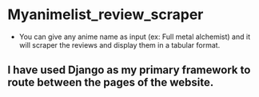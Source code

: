 # Myanimelist_review_scraper
* You can give any anime name as input (ex: Full metal alchemist) and it will scraper the reviews and display them in a tabular format.

## I have used Django as my primary framework to route between the pages of the website.
